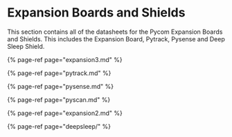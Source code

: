 # Expansion Boards and Shields

This section contains all of the datasheets for the Pycom Expansion Boards and Shields. This includes the Expansion Board, Pytrack, Pysense and Deep Sleep Shield.

{% page-ref page="expansion3.md" %}

{% page-ref page="pytrack.md" %}

{% page-ref page="pysense.md" %}

{% page-ref page="pyscan.md" %}

{% page-ref page="expansion2.md" %}

{% page-ref page="deepsleep/" %}



